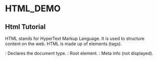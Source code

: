 # HTML_DEMO
Html Tutorial 
---------------
HTML stands for HyperText Markup Language.
It is used to structure content on the web.
HTML is made up of elements (tags).
<!DOCTYPE html>: Declares the document type.
<html>: Root element.
<head>: Meta info (not displayed).
<title>: Title of the page (shown in tab).
<body>: Main content shown on the page.





